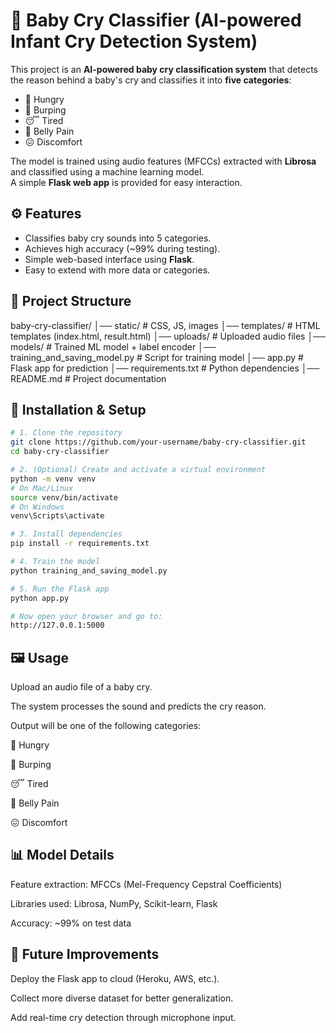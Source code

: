 # 👶 Baby Cry Classifier (AI-powered Infant Cry Detection System)

This project is an **AI-powered baby cry classification system** that detects the reason behind a baby's cry and classifies it into **five categories**:

- 🍼 Hungry  
- 💨 Burping  
- 😴 Tired  
- 🤰 Belly Pain  
- 😖 Discomfort  

The model is trained using audio features (MFCCs) extracted with **Librosa** and classified using a machine learning model.  
A simple **Flask web app** is provided for easy interaction.

## ⚙️ Features
- Classifies baby cry sounds into 5 categories.  
- Achieves high accuracy (~99% during testing).  
- Simple web-based interface using **Flask**.  
- Easy to extend with more data or categories.  

## 📂 Project Structure
baby-cry-classifier/
│── static/ # CSS, JS, images
│── templates/ # HTML templates (index.html, result.html)
│── uploads/ # Uploaded audio files
│── models/ # Trained ML model + label encoder
│── training_and_saving_model.py # Script for training model
│── app.py # Flask app for prediction
│── requirements.txt # Python dependencies
│── README.md # Project documentation


## 🔧 Installation & Setup

```bash
# 1. Clone the repository
git clone https://github.com/your-username/baby-cry-classifier.git
cd baby-cry-classifier

# 2. (Optional) Create and activate a virtual environment
python -m venv venv
# On Mac/Linux
source venv/bin/activate
# On Windows
venv\Scripts\activate

# 3. Install dependencies
pip install -r requirements.txt

# 4. Train the model
python training_and_saving_model.py

# 5. Run the Flask app
python app.py

# Now open your browser and go to:
http://127.0.0.1:5000
```


## 🖼️ Usage

Upload an audio file of a baby cry.

The system processes the sound and predicts the cry reason.

Output will be one of the following categories:

🍼 Hungry

💨 Burping

😴 Tired

🤰 Belly Pain

😖 Discomfort

## 📊 Model Details

Feature extraction: MFCCs (Mel-Frequency Cepstral Coefficients)

Libraries used: Librosa, NumPy, Scikit-learn, Flask

Accuracy: ~99% on test data

## 🚀 Future Improvements

Deploy the Flask app to cloud (Heroku, AWS, etc.).

Collect more diverse dataset for better generalization.

Add real-time cry detection through microphone input.
